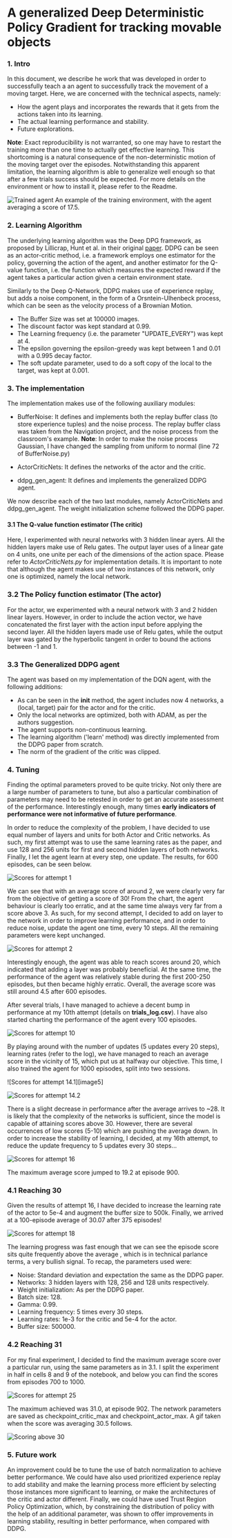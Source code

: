 [//]: # (Image References)

[image1]: img/agent_score_17.gif   'Agent with average score of 17'
[image2]: img/Scores_attempt_1.jpg
[image3]: img/Scores_attempt_2.jpg
[image4]: img/Scores_attempt_10_at_300.jpg
[image6]: img/Scores_attempt_14_at_500.jpg
[image7]: img/Scores_attempt_14.2_at_500.jpg
[image7]: img/Scores_attempt_16_at_900.jpg 
[image8]: img/Scores_attempt_18_at_375.jpg
[image9]: img/Scores_attempt_25_at_300.jpg
[image10]: img/agent_at_score_30.gif


# A generalized Deep Deterministic Policy Gradient for tracking movable objects

### 1. Intro

In this document, we describe he work that was developed in order to successfully teach a
an agent to successfully track the movement of a moving target.  Here, we are concerned with the technical aspects, namely:
- How the agent plays and incorporates the rewards that it gets from the actions taken into its learning.
- The actual learning performance and stability.
- Future explorations.

**Note**: Exact reproducibility is not warranted, so one may have to 
restart the training more than one time to actually get effective learning. This shortcoming is a natural consequence of 
the non-deterministic motion of the moving target over the episodes.  Notwithstanding this apparent limitation, the
 learning algorithm is able to generalize well enough so that after a few trials success should
 be expected.
For more details on the environment or  how to install it, please refer to the Readme.

    
![Trained agent][image1]
An example of the training environment, with the agent averaging a score of 17.5.

### 2. Learning Algorithm
The underlying learning algorithm was the Deep DPG framework, as proposed by Lillicrap, Hunt et al. in their original
[paper](https://arxiv.org/pdf/1509.02971.pdf). DDPG can be seen as an actor-critic method, i.e. a framework employs 
one estimator for the policy, governing the action of the agent, and another estimator for the Q-value function, i.e.
the function which measures the expected reward if the agent takes a particular action given a certain environment state.

Similarly to the Deep Q-Network, DDPG makes use of experience replay, but adds a noise component, in the form of a 
Orsntein-Ulhenbeck process, which can be seen as the velocity process of a Brownian Motion.
- The Buffer Size was set at 100000 images.
- The discount factor was kept standard at 0.99.
- The Learning frequency (i.e. the parameter "UPDATE_EVERY") was kept at 4.
- The epsilon governing the epsilon-greedy was kept between 1 and 0.01 with a 0.995 decay factor.
- The soft update parameter, used to do a soft copy of the local to the target, was kept at 0.001.

### 3. The implementation
The implementation makes use of the following auxiliary modules:
- BufferNoise: It defines and implements both the replay buffer class (to store experience tuples) and the noise process.
The replay buffer class was taken from the Navigation project, and the noise process from the classroom's example.
**Note**: In order to make the noise process Gaussian, I have changed the sampling from uniform to normal 
(line 72 of BufferNoise.py) 

- ActorCriticNets: It defines the networks of the actor and the critic.

- ddpg_gen_agent: It defines and implements the generalized DDPG agent.

We now describe each of the two last modules, namely ActorCriticNets and ddpg_gen_agent. The weight initialization scheme
followed the DDPG paper.

#### 3.1 The Q-value function estimator (The critic)

Here, I experimented with  neural networks with 3 hidden linear ayers. All the hidden layers make use of Relu gates.
The output layer uses of a linear gate on 4 units, one unite per each of the dimensions of the action space.
Please refer to _ActorCriticNets.py_ for implementation details. 
It is important to note that although the agent makes use of two instances of this network, only one is optimized, 
namely the local network. 

### 3.2 The Policy function estimator (The actor)
For the actor, we experimented with a neural network with 3 and 2 hidden linear layers. However, in order to include the
action vector, we have concatenated the first layer with the action input before applying the second layer. All the hidden
layers made use of Relu gates, while the output layer was gated by the hyperbolic tangent in order to bound the actions
between -1 and 1.

### 3.3 The Generalized DDPG agent

The agent was based on my implementation of the DQN agent, with the following additions:
- As can be seen in the __init__ method, the agent includes now 4 networks, a (local, target) pair for the actor and for the critic.
- Only the local networks are optimized, both with ADAM, as per the authors suggestion.
- The agent supports non-continuous learning.
- The learning algorithm ('learn' method) was directly implemented from the DDPG paper from scratch.
- The norm of the gradient of the critic was clipped.

### 4. Tuning
Finding the optimal parameters proved to be quite tricky. Not only there are a large number of parameters to tune, but
also a particular combination of parameters may need to be retested in order to get an accurate assessment of the
performance. Interestingly enough, many times **early indicators of performance were not informative of future performance**.

In order to reduce the complexity of the problem, I have decided to use equal number of layers and units for both Actor
 and Critic networks. As such, my first attempt was to use the same learning rates as the paper, and use 128 and 256 
 units for first and second hidden layers of both networks. Finally, I let the agent
  learn at every step, one update. The results, for 600 episodes, can be seen below.

![Scores for attempt 1][image2]

We can see that with an average score of around 2, we were clearly very far from the objective of getting a score of 30!
From the chart, the agent behaviour is clearly too erratic, and at the same time always very far from a score above 3.
As such, for my second attempt, I decided to add on layer to the network in order to improve learning performance, and
 in order to reduce noise, update the agent one time, every 10 steps. All the remaining parameters were kept unchanged.


![Scores for attempt 2][image3]

Interestingly enough, the agent was able to reach scores around 20, which indicated that adding a layer was probably
beneficial. At the same time, the performance of the agent was relatively stable during the first 200-250 episodes, but
then became highly erratic. Overall, the average score was still around 4.5 after 600 episodes. 

After several trials, I have managed to achieve a decent bump in performance at my 10th attempt (details on __trials_log.csv__).
I have also started charting the performance of the agent every 100 episodes. 

![Scores for attempt 10][image4]

By playing around with the number of updates (5 updates every 20 steps), learning rates (refer to the log), we have managed to
reach an average score in the vicinity of 15, which put us at halfway our objective. This time, I also trained the agent
for 1000 episodes, split into two sessions.

![Scores for attempt 14.1][image5]

![Scores for attempt 14.2][image6]


 There is a slight decrease in performance after the average arrives to ~28. 
It is likely that the complexity of the networks is sufficient, since the model is capable of attaining scores above 30.
However, there are several occurrences of low scores (5-10) which are pushing the average down.
 In order to increase the stability of learning, I decided, at my 16th attempt, to reduce the update frequency to 5 updates
  every 30 steps...
 
![Scores for attempt 16][image7]

The maximum average score jumped to 19.2 at episode 900.

### 4.1 Reaching 30
 
Given the results of attempt 16, I have decided to increase the learning rate of the actor to 5e-4 and augment the buffer
size to 500k. Finally, we arrived at a 100-episode average of 30.07 after 375 episodes!

 
  
![Scores for attempt 18][image8]

The learning progress was fast enough that we can see the episode score sits quite frequently above the average
, which is in technical parlance terms, a very bullish signal. To recap, the parameters used were:
- Noise: Standard deviation and expectation the same as the DDPG paper.
- Networks: 3 hidden layers with 128, 256 and 128 units respectively.
- Weight initialization: As per the DDPG paper.
- Batch size: 128.
- Gamma: 0.99.
- Learning frequency: 5 times every 30 steps.
- Learning rates: 1e-3 for the critic and 5e-4 for the actor.
- Buffer size: 500000.

### 4.2 Reaching 31

For my final experiment,  I decided to find the maximum  average score over a particular run,
 using the same parameters as in 3.1. I split the experiment in half in cells 8 and 9 of the notebook, and below you can 
 find the scores from episodes 700 to 1000.

![Scores for attempt 25][image9]

 The maximum achieved was 31.0, at episode 902. The network parameters are saved as checkpoint_critic_max and checkpoint_actor_max. 
 A gif taken when the score was averaging 30.5 follows.
 
![Scoring above 30][image10]

### 5. Future work

An improvement could be to tune the use of batch normalization to achieve better performance.  We could have also used
prioritized experience replay to add stability and make the learning process more efficient by selecting those instances
 more significant to learning, or make the architectures of the critic and actor different. Finally, we could have used
 Trust Region Policy Optimization, which, by constraining the 
 distribution of policy with the help of an additional parameter, was shown to offer improvements in learning stability,
 resulting in better performance, when compared with DDPG.

